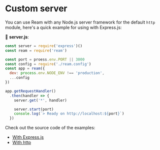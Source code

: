 # Custom server

You can use Ream with any Node.js server framework for the default `http` module, here's a quick example for using with Express.js:

📝 __server.js__:

```js
const server = require('express')()
const ream = require('ream')

const port = proess.env.PORT || 3000
const config = require('./ream.config')
const app = ream({
  dev: process.env.NODE_ENV !== 'production',
  ...config
})

app.getRequestHandler()
  .then(handler => {
    server.get('*', handler)

    server.start(port)
    console.log(`> Ready on http://localhost:${port}`)
  })
```

Check out the source code of the examples:

- [With Express.js](https://github.com/ream/ream/tree/master/examples/custom-server-express)
- [With http](https://github.com/ream/ream/tree/master/examples/custom-server-http)